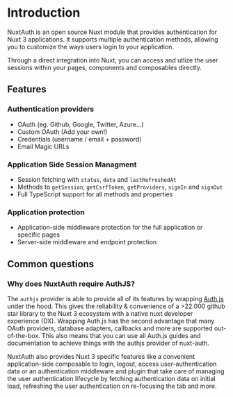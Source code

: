 # Introduction

NuxtAuth is an open source Nuxt module that provides authentication for Nuxt 3 applications. It supports multiple authentication methods, allowing you to customize the ways users login to your application.

Through a direct integration into Nuxt, you can access and utlize the user sessions within your pages, components and composables directly.

## Features

### Authentication providers

- OAuth (eg. Github, Google, Twitter, Azure...)
- Custom OAuth (Add your own!)
- Credentials (username / email + password)
- Email Magic URLs

### Application Side Session Managment

- Session fetching with `status`, `data` and `lastRefreshedAt`
- Methods to `getSession`, `getCsrfToken`, `getProviders`, `signIn` and `signOut`
- Full TypeScript support for all methods and properties

### Application protection

- Application-side middleware protection for the full application or specific pages
- Server-side middleware and endpoint protection

## Common questions

### Why does NuxtAuth require AuthJS?

The `authjs` provider is able to provide all of its features by wrapping [Auth.js](https://authjs.dev/) under the hood. This gives the reliability & convenience of a >22.000 github star library to the Nuxt 3 ecosystem with a native nuxt developer experience (DX). Wrapping Auth.js has the second advantage that many OAuth providers, database adapters, callbacks and more are supported out-of-the-box. This also means that you can use all Auth.js guides and documentation to achieve things with the authjs provider of nuxt-auth.

NuxtAuth also provides Nuxt 3 specific features like a convenient application-side composable to login, logout, access user-authentication data or an authentication middleware and plugin that take care of managing the user authentication lifecycle by fetching authentication data on initial load, refreshing the user authentication on re-focusing the tab and more.
